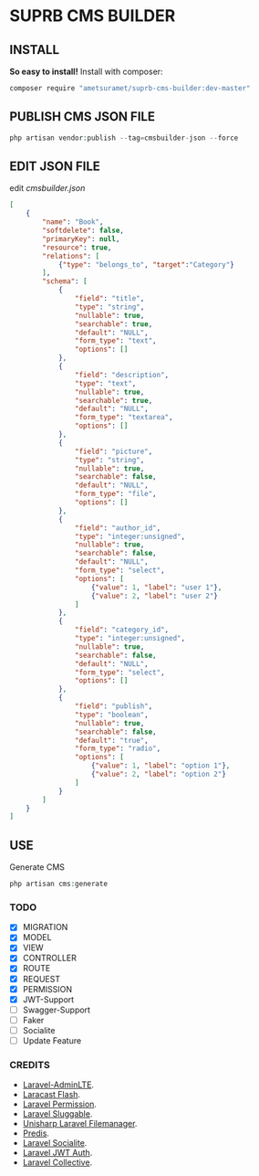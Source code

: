 # SUPRB CMS BUILDER

## INSTALL 
**So easy to install!** Install with composer:
```bash
composer require "ametsuramet/suprb-cms-builder:dev-master"
```

## PUBLISH CMS JSON FILE

```php
php artisan vendor:publish --tag=cmsbuilder-json --force
``` 

## EDIT JSON FILE
edit _cmsbuilder.json_ 
```json
[
	{
		"name": "Book",
		"softdelete": false,
		"primaryKey": null,
		"resource": true,
		"relations": [
			{"type": "belongs_to", "target":"Category"}
		],
		"schema": [
			{
				"field": "title",
				"type": "string",
				"nullable": true,
				"searchable": true,
				"default": "NULL",
				"form_type": "text",
				"options": []
			},
			{
				"field": "description",
				"type": "text",
				"nullable": true,
				"searchable": true,
				"default": "NULL",
				"form_type": "textarea",
				"options": []
			},
			{
				"field": "picture",
				"type": "string",
				"nullable": true,
				"searchable": false,
				"default": "NULL",
				"form_type": "file",
				"options": []
			},
			{
				"field": "author_id",
				"type": "integer:unsigned",
				"nullable": true,
				"searchable": false,
				"default": "NULL",
				"form_type": "select",
				"options": [
					{"value": 1, "label": "user 1"},
					{"value": 2, "label": "user 2"}
				]
			},
			{
				"field": "category_id",
				"type": "integer:unsigned",
				"nullable": true,
				"searchable": false,
				"default": "NULL",
				"form_type": "select",
				"options": []
			},
			{
				"field": "publish",
				"type": "boolean",
				"nullable": true,
				"searchable": false,
				"default": "true",
				"form_type": "radio",
				"options": [
					{"value": 1, "label": "option 1"},
					{"value": 2, "label": "option 2"}
				]
			}
		]
	}
]
```

## USE
Generate CMS
```php
php artisan cms:generate
```

### TODO

- [x] MIGRATION
- [x] MODEL
- [x] VIEW
- [x] CONTROLLER
- [x] ROUTE
- [x] REQUEST
- [x] PERMISSION
- [x] JWT-Support
- [ ] Swagger-Support
- [ ] Faker
- [ ] Socialite
- [ ] Update Feature

### CREDITS
-  [Laravel-AdminLTE](https://github.com/jeroennoten/Laravel-AdminLTE).
-  [Laracast Flash](https://github.com/laracasts/flash).
-  [Laravel Permission](https://github.com/spatie/laravel-permission).
-  [Laravel Sluggable](https://github.com/spatie/laravel-sluggable).
-  [Unisharp Laravel Filemanager](https://github.com/unisharp/laravel-filemanager).
-  [Predis](https://github.com/nrk/predis).
-  [Laravel Socialite](https://github.com/laravel/socialite).
-  [Laravel JWT Auth](https://github.com/tymondesigns/jwt-auth).
-  [Laravel Collective](https://laravelcollective.com/).

